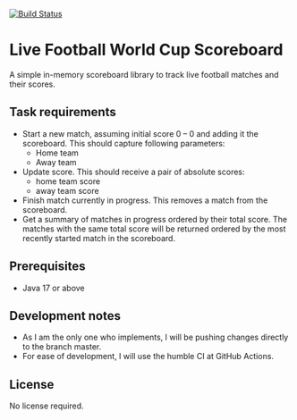 [![Build Status](https://github.com/christianj98/live-football-world-cup-scoreboard/actions/workflows/ci.yml/badge.svg?branch=main)](https://github.com/christianj98/live-football-world-cup-scoreboard/actions/workflows/ci.yml)

# Live Football World Cup Scoreboard

A simple in-memory scoreboard library to track live football matches and their scores.

## Task requirements
- Start a new match, assuming initial score 0 – 0 and adding it the scoreboard.
  This should capture following parameters:
  - Home team
  - Away team
- Update score. This should receive a pair of absolute scores:
  - home team score
  - away team score
- Finish match currently in progress. This removes a match from the scoreboard.
- Get a summary of matches in progress ordered by their total score. The matches with the
  same total score will be returned ordered by the most recently started match in the
  scoreboard.

## Prerequisites
- Java 17 or above

## Development notes
- As I am the only one who implements, I will be pushing changes directly to the branch master.
- For ease of development, I will use the humble CI at GitHub Actions.

## License
No license required.